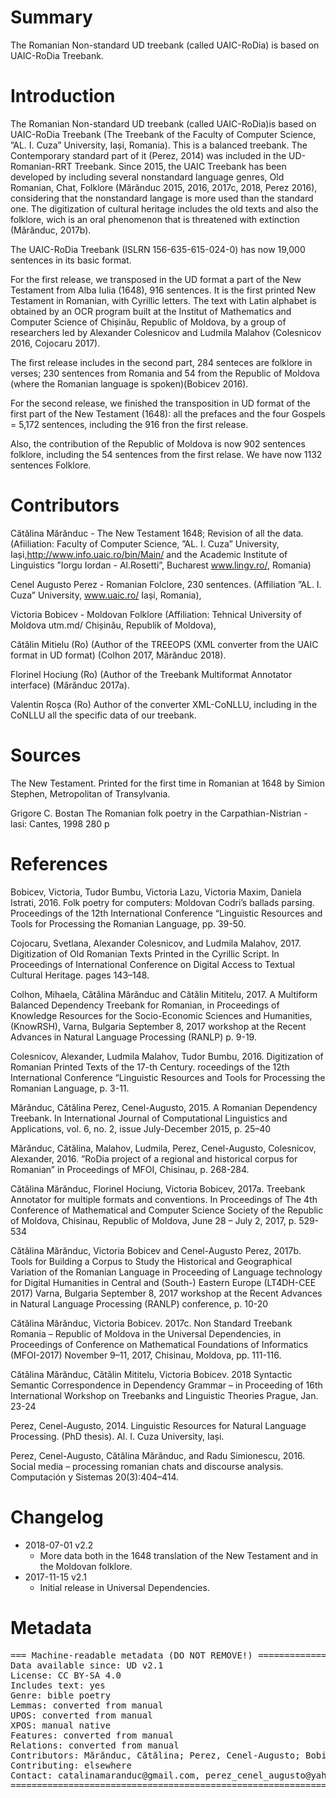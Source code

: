 ﻿# Summary

The Romanian Non-standard UD treebank (called UAIC-RoDia) is based on UAIC-RoDia Treebank.

# Introduction

The Romanian Non-standard UD treebank (called UAIC-RoDia)is based on UAIC-RoDia Treebank (The Treebank of the Faculty of Computer Science, ”AL. I. Cuza” University, Iași, Romania). This is a balanced treebank. The Contemporary standard part of it (Perez, 2014) was included in the UD-Romanian-RRT Treebank.
Since 2015, the UAIC Treebank has been developed by including several nonstandard language genres, Old Romanian, Chat, Folklore (Mărănduc 2015, 2016, 2017c, 2018, Perez 2016), considering that the nonstandard langage is more used than the standard one.
The digitization of cultural heritage includes the old texts and also the folklore, wich is an oral phenomenon that is threatened with extinction (Mărănduc, 2017b).

The UAIC-RoDia Treebank (ISLRN 156-635-615-024-0) has now 19,000 sentences in its basic format.

For the first release, we transposed in the UD format a part of the New Testament from Alba Iulia (1648), 916 sentences.
It is the first printed New Testament in Romanian, with Cyrillic letters. The text with Latin alphabet is obtained by an OCR program built at the Institut of Mathematics and Computer Science of Chișinău, Republic of Moldova, by a group of researchers led by Alexander Colesnicov and Ludmila Malahov (Colesnicov 2016, Cojocaru 2017).

The first release includes in the second part, 284 senteces are folklore in verses; 230 sentences from Romania and 54 from the Republic of Moldova (where the Romanian language is spoken)(Bobicev 2016).

For the second release, we finished the transposition in UD format of the first part of the New Testament (1648): all the prefaces and the four Gospels = 5,172 sentences, including the 916 fron the first release.

Also, the contribution of the Republic of Moldova is now 902 sentences folklore, including the 54 sentences from the first relase.
We have now 1132 sentences Folklore.

# Contributors

Cătălina Mărănduc - The New Testament 1648; Revision of all the data.
(Afiiliation: Faculty of Computer Science, ”AL. I. Cuza” University, Iași,http://www.info.uaic.ro/bin/Main/ and the Academic Institute of Linguistics ”Iorgu Iordan - Al.Rosetti”, Bucharest www.lingv.ro/, Romania)

Cenel Augusto Perez - Romanian Folclore, 230 sentences.
(Affiliation ”AL. I. Cuza” University, www.uaic.ro/ Iași, Romania),

Victoria Bobicev  - Moldovan Folklore
(Affiliation: Tehnical University of Moldova utm.md/ Chișinău, Republik of Moldova),

Cătălin Mitielu (Ro) (Author of the TREEOPS (XML converter from the UAIC format in UD format) (Colhon 2017, Mărănduc 2018).

Florinel Hociung (Ro) (Author of the Treebank Multiformat Annotator interface) (Mărănduc 2017a).

Valentin Roșca (Ro) Author of the converter XML-CoNLLU, including in the CoNLLU all the specific data of our treebank.

# Sources

The New Testament. Printed for the first time in Romanian at 1648 by Simion Stephen, Metropolitan of Transylvania.

Grigore C. Bostan The Romanian folk poetry in the Carpathian-Nistrian - lasi: Cantes, 1998 280 p

# References

Bobicev, Victoria, Tudor Bumbu, Victoria Lazu, Victoria Maxim, Daniela Istrati, 2016. Folk poetry for computers: Moldovan Codri’s ballads parsing. Proceedings of the 12th International Conference “Linguistic Resources and Tools for Processing the Romanian Language, pp. 39-50.

Cojocaru, Svetlana, Alexander Colesnicov, and Ludmila Malahov, 2017. Digitization of Old Romanian
Texts Printed in the Cyrillic Script. In Proceedings of International Conference on Digital Access to Textual Cultural Heritage. pages 143–148.

Colhon, Mihaela, Cătălina Mărănduc and Cătălin Mititelu, 2017. A Multiform Balanced Dependency Treebank for Romanian, in Proceedings of Knowledge Resources for the Socio-Economic Sciences and Humanities, (KnowRSH), Varna, Bulgaria September 8, 2017 workshop at the Recent Advances in Natural Language Processing (RANLP) p. 9-19.

Colesnicov, Alexander, Ludmila Malahov, Tudor Bumbu, 2016. Digitization of Romanian Printed Texts of the 17-th Century. roceedings of the 12th International Conference “Linguistic Resources and Tools for Processing the Romanian Language, p. 3-11.

Mărănduc, Cătălina Perez, Cenel-Augusto, 2015. A Romanian Dependency Treebank. In International Journal of Computational Linguistics and Applications, vol. 6, no. 2, issue July-December 2015, p. 25–40

Mărănduc, Cătălina, Malahov, Ludmila, Perez, Cenel-Augusto, Colesnicov, Alexander, 2016. ”RoDia project of a regional and historical corpus for Romanian” in Proceedings of MFOI, Chisinau, p. 268-284.

Cătălina Mărănduc, Florinel Hociung, Victoria Bobicev, 2017a. Treebank Annotator for multiple formats and conventions. In Proceedings of The 4th Conference of Mathematical and Computer Science Society of the Republic of Moldova, Chisinau, Republic of Moldova, June 28 – July 2, 2017, p. 529-534

Cătălina Mărănduc, Victoria Bobicev and Cenel-Augusto Perez, 2017b. Tools for Building a Corpus to Study the Historical and Geographical Variation of the Romanian Language in Proceeding of Language technology for Digital Humanities in Central and (South-) Eastern Europe (LT4DH-CEE 2017) Varna, Bulgaria September 8, 2017 workshop at the Recent Advances in Natural Language Processing (RANLP) conference, p. 10-20

Cătălina Mărănduc, Victoria Bobicev. 2017c. Non Standard Treebank Romania – Republic of Moldova in the Universal Dependencies, in Proceedings of Conference on Mathematical Foundations of Informatics (MFOI-2017) November  9–11, 2017, Chisinau, Moldova, pp. 111-116.

Cătălina Mărănduc, Cătălin Mititelu, Victoria Bobicev. 2018 Syntactic Semantic Correspondence in Dependency Grammar – in Proceeding of 16th International Workshop on Treebanks and Linguistic Theories Prague, Jan. 23-24

Perez, Cenel-Augusto, 2014. Linguistic Resources for Natural Language Processing. (PhD thesis). Al. I. Cuza University, Iași.

Perez, Cenel-Augusto, Cătălina Mărănduc, and Radu Simionescu, 2016. Social media – processing romanian chats and discourse analysis. Computación y Sistemas 20(3):404–414.

# Changelog

* 2018-07-01 v2.2
  * More data both in the 1648 translation of the New Testament and in the Moldovan folklore.
* 2017-11-15 v2.1
  * Initial release in Universal Dependencies.

# Metadata


<pre>
=== Machine-readable metadata (DO NOT REMOVE!) ================================
Data available since: UD v2.1
License: CC BY-SA 4.0
Includes text: yes
Genre: bible poetry
Lemmas: converted from manual
UPOS: converted from manual
XPOS: manual native
Features: converted from manual
Relations: converted from manual
Contributors: Mărănduc, Cătălina; Perez, Cenel-Augusto; Bobicev, Victoria; Mititelu, Cătălin; Hociung, Florinel; Roșca, Valentin
Contributing: elsewhere
Contact: catalinamaranduc@gmail.com, perez_cenel_augusto@yahoo.com, victoria.bobicev@gmail.com
===============================================================================
</pre>
